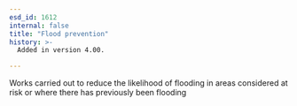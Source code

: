 ```yaml
---
esd_id: 1612
internal: false
title: "Flood prevention"
history: >-
  Added in version 4.00.

---
```


Works carried out to reduce the likelihood of flooding in areas considered at risk or where there has previously been flooding

